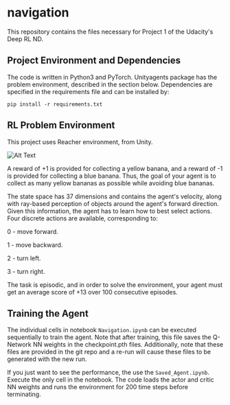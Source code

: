 # navigation
This repository contains the files necessary for Project 1 of the Udacity's Deep RL ND.

## Project Environment and Dependencies
The code is written in Python3 and PyTorch.  Unityagents package has the problem environment, described in the section below.
Dependencies are specified in the requirements file and can be installed by:
```
pip install -r requirements.txt
```

## RL Problem Environment
This project uses Reacher environment, from Unity.

![Alt Text](https://s3.amazonaws.com/video.udacity-data.com/topher/2018/June/5b1ab4b0_banana/banana.gif)

A reward of +1 is provided for collecting a yellow banana, and a reward of -1 is provided for collecting a blue banana. Thus, the goal of your agent is to collect as many yellow bananas as possible while avoiding blue bananas.

The state space has 37 dimensions and contains the agent's velocity, along with ray-based perception of objects around the agent's forward direction. Given this information, the agent has to learn how to best select actions. Four discrete actions are available, corresponding to:

0 - move forward.

1 - move backward.

2 - turn left.

3 - turn right.

The task is episodic, and in order to solve the environment, your agent must get an average score of +13 over 100 consecutive episodes.

## Training the Agent
The individual cells in notebook ```Navigation.ipynb``` can be executed sequentially to train the agent. Note that after training, this file saves the Q-Network NN weights in the checkpoint.pth files.  Additionally, note that these files are provided in the git repo and a re-run will cause these files to be generated with the new run.

If you just want to see the performance, the use the ```Saved_Agent.ipynb```. Execute the only cell in the notebook.  The code loads the actor and critic NN weights and runs the environment for 200 time steps before terminating.
